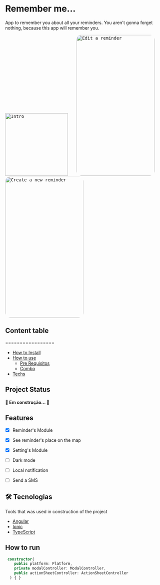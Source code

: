 <h1>Remember me...</h1>

<p>App to remember you about all your reminders. You aren't gonna forget nothing, because this app will remember you.</p>

<p>
  <kbd>
    <img width="200px"  src="https://i.imgur.com/IMTvvzQ.gif" alt="Intro">
  </kbd>
  &nbsp;&nbsp;&nbsp;&nbsp;
  <kbd>
    <img width="250" style="border-radius: 15px" height="450" src="https://i.imgur.com/nLMmveK.png" alt="Edit a reminder">
  </kbd>
  &nbsp;&nbsp;&nbsp;&nbsp;
  <kbd>
    <img width="250" style="border-radius: 15px" height="450" src="https://i.imgur.com/oxbQLim.png" alt="Create a new reminder">
  </kbd>
</p>


## Content table
=================
<!--ts-->
   * [How to Install](#instalacao)
   * [How to use](#como-usar)
      * [Pre Requisitos](#pre-requisitos)
      * [Combo](#combo)
   * [Techs](#tecnologias)
<!--te-->


## Project Status

<h4> 
	🚧 Em construção...  🚧
</h4>


## Features

- [X] Reminder's Module
- [X] See reminder's place on the map
- [X] Setting's Module
- [ ] Dark mode
- [ ] Local notification
- [ ] Send a SMS





## 🛠 Tecnologias

Tools that was used in construction of the project

- [Angular](https://angular.io/)
- [Ionic](https://ionicframework.com/)
- [TypeScript](https://www.typescriptlang.org/)


## How to run

```ts
 constructor(
    public platform: Platform,
    private modalController: ModalController,
    public actionSheetController: ActionSheetController
  ) { }
```
